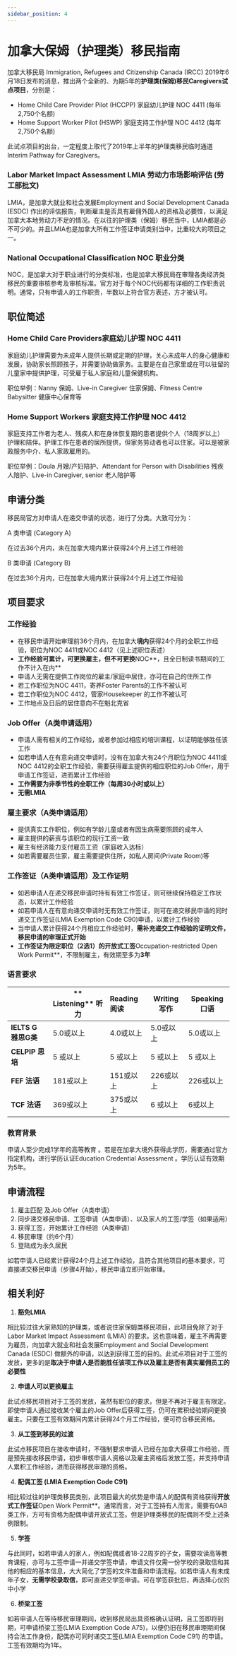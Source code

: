 ```yaml
---
sidebar_position: 4
---
```


# 加拿大保姆（护理类）移民指南

加拿大移民局 Immigration, Refugees and Citizenship Canada (IRCC) 2019年6月18日发布的消息，推出两个全新的、为期5年的**护理类(保姆)移民Caregivers试点项目**，分别是：

- Home Child Care Provider Pilot (HCCPP) 家庭幼儿护理 NOC 4411 (每年2,750个名额)
- Home Support Worker Pilot (HSWP) 家庭支持工作护理 NOC 4412 (每年2,750个名额)

此试点项目的出台，一定程度上取代了2019年上半年的护理类移民临时通道Interim Pathway for Caregivers。

### Labor Market Impact Assessment LMIA 劳动力市场影响评估 (劳工部批文)

LMIA，是加拿大就业和社会发展Employment and Social Development Canada (ESDC) 作出的评估报告，判断雇主是否具有雇佣外国人的资格及必要性，以满足加拿大本地劳动力不足的情况。在以往的护理类（保姆）移民当中，LMIA都是必不可少的。并且LMIA也是加拿大所有工作签证申请类别当中，比重较大的项目之一。

### National Occupational Classification  NOC 职业分类

NOC，是加拿大对于职业进行的分类标准，也是加拿大移民局在审理各类经济类移民的重要审核参考及审核标准。官方对于每个NOC代码都有详细的工作职责说明。通常，只有申请人的工作职责，半数以上符合官方表述，方才被认可。

## 职位简述

### Home Child Care Providers家庭幼儿护理 NOC 4411

家庭幼儿护理需要为未成年人提供长期或定期的护理，关心未成年人的身心健康和发展，协助家长照顾孩子，并需要协助做家务。主要是在自己家里或在可以驻留的儿童家中提供护理，可受雇于私人家庭和儿童保健机构。

职位举例：Nanny 保姆、Live-in Caregiver 住家保姆、Fitness Centre Babysitter 健康中心保育等

### Home Support Workers 家庭支持工作护理 NOC 4412

家庭支持工作者为老人、残疾人和在身体恢复期的患者提供个人（18周岁以上）护理和陪伴。护理工作在患者的居所提供，但家务劳动者也可以住家。可以是被家政服务中介、私人家政雇用的。

职位举例：Doula 月嫂/产妇陪护、Attendant for Person with Disabilities 残疾人陪护、Live-in Caregiver, senior 老人陪护等

## 申请分类
移民局官方对申请人在递交申请的状态，进行了分类。大致可分为：

A 类申请 (Category A)

在过去36个月内，未在加拿大境内累计获得24个月上述工作经验

B 类申请 (Category B)

在过去36个月内，已在加拿大境内累计获得24个月上述工作经验

## 项目要求

### 工作经验

- 在移民申请开始审理前36个月内，在加拿大**境内**获得24个月的全职工作经验，职位为NOC 4411或NOC 4412（见上述职位表述）
- **工作经验可累计，可更换雇主，但不可更换**NOC**，且全日制读书期间的工作不计入在内**
- 申请人无需在提供工作岗位的雇主/家庭中居住，亦可在自己的住所工作
- 若工作职位为NOC 4411，寄养Foster Parents的工作不被认可
- 若工作职位为NOC 4412，管家Housekeeper 的工作不被认可
- 工作地点及日后的居住意向不在魁北克省

### Job Offer（A类申请适用）

- 申请人需有相关的工作经验，或者参加过相应的培训课程，以证明能够胜任该工作
- 如若申请人在有意向递交申请时，没有在加拿大有24个月职位为NOC 4411或 NOC 4412的全职工作经验，需要获得雇主提供的相应职位的Job Offer，用于申请工作签证，进而累计工作经验
- **工作需要为非季节性的全职工作（每周30小时或以上）**
- **无需LMIA**

### 雇主要求（A类申请适用）

- 提供真实工作职位，例如有学龄儿童或者有因生病需要照顾的成年人
- 雇主提供的薪资与该职位的现行工资一致
- 雇主有经济能力支付雇员工资（家庭收入达标）
- 如若需要雇员住家，雇主需要提供住所，如私人房间(Private Room)等

### 工作签证（A类申请适用）及工作证明

- 如若申请人在递交移民申请时持有有效工作签证，则可继续保持稳定工作状态，以累计工作经验
- 如若申请人在有意向递交申请时无有效工作签证，则可在递交移民申请的同时递交工作签证(LMIA Exemption Code C90)申请，以累计工作经验
- 当申请人累计获得24个月相应工作经验时，**需补充递交工作经验的证明文件，移民申请的审理正式开始**
- **工作签证为限定职位（**2选1**）的开放式工签**Occupation-restricted Open Work Permit**，不限制雇主，有效期至多为**3年**

### 语言要求

|                        | ** Listening** **听力** | **Reading** **阅读** | **Writing** **写作** | **Speaking** **口语** |
| ---------------------- | ----------------------- | :------------------- | -------------------- | --------------------- |
| **IELTS G** **雅思G类** | 5.0或以上               | 4.0或以上            | 5.0或以上            | 5.0或以上             |
| **CELPIP** **思培**    | 5 或以上                | 5 或以上             | 5 或以上             | 5 或以上              |
| **FEF** **法语**       | 181或以上               | 151或以上            | 226或以上            | 226或以上             |
| **TCF** **法语**       | 369或以上               | 375或以上            | 6 或以上             | 6或以上               |

### 教育背景

申请人至少完成1学年的高等教育 。若是在加拿大境外获得此学历，需要通过官方指定机构，进行学历认证Education Credential Assessment 。学历认证有效期为5年。



## 申请流程

1. 雇主匹配 及Job Offer（A类申请）
2. 同步递交移民申请、工签申请（A类申请）、以及家人的工签/学签（如果适用）
3. 获得工签，开始累计工作经验（A类申请）
4. 移民审理（约6个月）
5. 登陆成为永久居民

如若申请人已经累计获得24个月上述工作经验，且符合其他项目的基本要求，可直接递交移民申请（步骤4开始），移民申请立即开始审理。

## 相关利好

1. **豁免LMIA**

相比较过往大家熟知的护理类，或者说住家保姆类移民项目，此项目免除了对于Labor Market Impact Assessment (LMIA) 的要求。这也意味着，雇主不再需要为雇员，向加拿大就业和社会发展Employment and Social Development Canada (ESDC) 做额外的申请，以达到获得工签的目的。此试点项目对于工签的发放，更多的是**取决于申请人是否能胜任该项工作以及雇主是否有真实雇佣员工的必要性**

2. **申请人可以更换雇主**

此试点移民项目对于工签的发放，虽然有职位的要求，但是不再对于雇主有限定。即使申请人通过接收某个雇主的Job Offer后获得工签，仍可在累积经验期间更换雇主。只要在工签有效期间内累计获得24个月工作经验，便可符合移民资格。

3. **从工签到移民的过渡**

此试点移民项目在接收申请时，不强制要求申请人已经在加拿大获得工作经验，而是预先接收移民申请，初步审核申请人资格以及雇主资格后发放工签，并支持申请人累积工作经验，进而获得移民审理的资格。

4. **配偶工签 (LMIA Exemption Code C91)**

相比较过往的护理类移民类别，此项目最大的优势是申请人的配偶有资格获得**开放式工作签证**Open Work Permit**。通常而言，对于工签持有人而言，需要有0AB类工作，方可有资格为配偶申请开放式工签。但是护理类移民的配偶则不受上述条例限制。

5. **学签**

与此同时，如若申请人的家人，例如配偶或者18-22周岁的子女，需要攻读高等教育课程，亦可与工签申请一并递交学签申请，申请文件仅需一份学校的录取信和其他的相应的基本信息，大大简化了学签的文件准备和申请流程。如若申请人有未成年子女，**无需学校录取信**，即可直递交学签申请。可在学签获批后，再选择心仪的中小学

6. **桥梁工签**

如若申请人在等待移民审理期间，收到移民局出具资格确认证明，且工签即将到期，可申请桥梁工签(LMIA Exemption Code A75)，以便仍旧在移民审理期间保持合法工作身份，配偶亦可同时递交工签(LMIA Exemption Code C91) 的申请。工签有效期均为1年。



